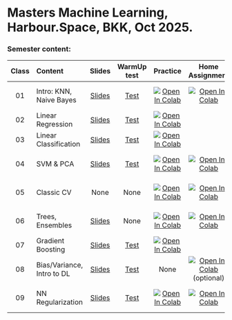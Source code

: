 # Masters Machine Learning, Harbour.Space, BKK, Oct 2025.
### Semester content:

[ContestID_W01]: 
[ContestID_W02]: 
[ContestID_W03]: 
[ContestID_W04]: 
[ContestID_W05]: 
[ContestID_W06]: 
[ContestID_W07]: 
[ContestID_W08]: 
[ContestID_W09]: 
[ContestID_W10]: 

[WarmUp_test_W01]: https://forms.gle/48LBjj9CsAUdK7ru9
[WarmUp_test_W02]: https://forms.gle/n87G6sJeKuFwTNas5
[WarmUp_test_W03]: https://forms.gle/vHe4qMR6eEyPqExN6
[WarmUp_test_W04]: https://forms.gle/
[WarmUp_test_W05]: https://forms.gle/
[WarmUp_test_W06]: https://forms.gle/
[WarmUp_test_W07]: https://forms.gle/K6JkTwgzj3mHcTL68
[WarmUp_test_W08]: https://forms.gle/WQK1Kjm1btAtY4mcA
[WarmUp_test_W09]: https://forms.gle/3KVPSqH4gNFLzqzR8
[WarmUp_test_W10]: https://forms.gle/
[WarmUp_test_W11]: https://forms.gle/

[Slides_W01]: ../master/Class01_naive_bayes/BKK.2025.ML.Class01.pdf
[Slides_W02]: ../master/Class02_linear_regression_and_classification/BKK.2025.ML.Class02.pdf
[Slides_W03]: ../master/Class03_linear_classification/BKK.2025.ML.Class03.pdf
[Slides_W04]: ../master/Class04_SVM/BKK.2025.ML.Class04.pdf
[Slides_W05]: ../master/class05_.../BKK.2025.ML.Class05.pdf
[Slides_W06]: ../master/Class06_decision_trees/BKK.2025.ML.Class06.pdf
[Slides_W07]: ../master/Class07_gradient_boosting/BKK.2025.ML.Class07.pdf
[Slides_W08]: ../master/Class08_intro_to_DL/BKK.2025.ML.Class08.pdf
[Slides_W09]: ../master/Class09_NN_regularization/BKK.2025.ML.Class09.pdf
[Slides_W10]: ../master/class10_.../BKK.2025.ML.Class10.pdf
[Slides_W11]: ../master/class11_.../BKK.2025.ML.Class11.pdf

| Class   | Content                              | Slides               | WarmUp test             | Practice                 | Home Assignment          | Soft Deadline          |
|:------:|:-------------------------------------|:--------------------:|:-----------------------:|:------------------------:|:------------------------:|:----------------------:|
| 01     | Intro: KNN, Naive Bayes              | [Slides][Slides_W01] | [Test][WarmUp_test_W01] | [![Open In Colab](https://colab.research.google.com/assets/colab-badge.svg)](https://colab.research.google.com/github/IvanSol/ml-course/blob/master/Class01_naive_bayes/Class01_practice_naive_bayes.ipynb) | [![Open In Colab](https://colab.research.google.com/assets/colab-badge.svg)](https://colab.research.google.com/github/IvanSol/ml-course/blob/master/Class01_naive_bayes/Class01_ha_knn.ipynb) | 06.10.2025 13:00 UTC+7 |
| 02     | Linear Regression                    | [Slides][Slides_W02] | [Test][WarmUp_test_W02] | [![Open In Colab](https://colab.research.google.com/assets/colab-badge.svg)](https://colab.research.google.com/github/IvanSol/ml-course/blob/master/Class02_linear_regression_and_classification/Class02_linear_regression_and_sgd.ipynb) |  |  |
| 03     | Linear Classification  			    | [Slides][Slides_W03] | [Test][WarmUp_test_W03] | [![Open In Colab](https://colab.research.google.com/assets/colab-badge.svg)](https://colab.research.google.com/github/IvanSol/ml-course/blob/master/Class03_linear_classification/Class03_logreg_intro_to_pytorch.ipynb) |    |     |
| 04     | SVM & PCA             			    | [Slides][Slides_W04] | [Test][WarmUp_test_W03] | [![Open In Colab](https://colab.research.google.com/assets/colab-badge.svg)](https://colab.research.google.com/github/IvanSol/ml-course/blob/master/Class04_SVM/Class04_SVM_practice.ipynb) | [![Open In Colab](https://colab.research.google.com/assets/colab-badge.svg)](https://colab.research.google.com/github/IvanSol/ml-course/blob/master/Class04_SVM/Class04_pictures_svd.ipynb) | 10.10.2025 13:00 UTC+7 |
| 05     | Classic CV                           | None                 | None                    | [![Open In Colab](https://colab.research.google.com/assets/colab-badge.svg)](https://colab.research.google.com/github/IvanSol/ml-course/blob/master/Class05_classic_CV/Class_05_classic_cv_practice.ipynb) | [![Open In Colab](https://colab.research.google.com/assets/colab-badge.svg)](https://colab.research.google.com/github/IvanSol/ml-course/blob/master/Class05_classic_CV/Class_05_home_assignment_classification.ipynb) | 10.10.2025 13:00 UTC+7 |
| 06     | Trees, Ensembles                     | [Slides][Slides_W06] | None                    | [![Open In Colab](https://colab.research.google.com/assets/colab-badge.svg)](https://colab.research.google.com/github/IvanSol/ml-course/blob/master/Class06_decision_trees/Class06_decision_trees_practice.ipynb) | [![Open In Colab](https://colab.research.google.com/assets/colab-badge.svg)](https://colab.research.google.com/github/IvanSol/ml-course/blob/master/Class06_decision_trees/Class06_ha_decision_tree.ipynb) | 13.10.2025 13:00 UTC+7 |
| 07     | Gradient Boosting                    | [Slides][Slides_W07] | [Test][WarmUp_test_W07] | [![Open In Colab](https://colab.research.google.com/assets/colab-badge.svg)](https://colab.research.google.com/github/IvanSol/ml-course/blob/master/Class07_gradient_boosting/Class07_gradient_boosting.ipynb) |   |   |
| 08     | Bias/Variance, Intro to DL           | [Slides][Slides_W08] | [Test][WarmUp_test_W06] | None         | [![Open In Colab](https://colab.research.google.com/assets/colab-badge.svg)](https://colab.research.google.com/github/IvanSol/ml-course/blob/master/Class08_intro_to_DL/Class08_nn_from_scratch.ipynb) (optional) | 18.10.2025 13:00 UTC+7 |
| 09     | NN Regularization                    | [Slides][Slides_W07] | [Test][WarmUp_test_W07] | [![Open In Colab](https://colab.research.google.com/assets/colab-badge.svg)](https://colab.research.google.com/github/IvanSol/ml-course/blob/master/Class09_NN_regularization/Class09_practice_pytorch_and_dataloaders.ipynb) | [![Open In Colab](https://colab.research.google.com/assets/colab-badge.svg)](https://colab.research.google.com/github/IvanSol/ml-course/blob/master/Class09_NN_regularization/Class09_hw_fmnist_overfitting.ipynb) | 15.10.2025 13:00 UTC+7  |
<!---
| 08     | CNNs and Image Processing            | [Slides][Slides_W08] | [Test][WarmUp_test_W08] | [Contest][ContestID_W08] | [Contest][ContestID_W08] |                        |
| 09     | Unsupervised DL: VAE, C-VAE.         | [Slides][Slides_W09] | [Test][WarmUp_test_W09] | [Contest][ContestID_W09] | [Contest][ContestID_W09] |                        |
| 10     | Problems in modern Computer Vision   | [Slides][Slides_W10] | [Test][WarmUp_test_W10] | [Contest][ContestID_W10] | [Contest][ContestID_W10] |                        |
| 11     | Generative Models Overview           | [Slides][Slides_W11] | None                    | None                     | None                     | None                   |
| 12     | DL Model Optimization                | [Slides][Slides_W11] | None                    | None                     | None                     | None                   |
| 12     | DL Model Deployment                  | [Slides][Slides_W11] | None                    | None                     | None                     | None                   |
--->

<!--- Strict deadline for all home assignments is 24.09.2025  09:00 UTC+7. --->


